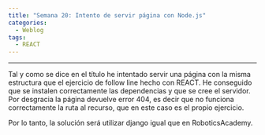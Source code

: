 ```yaml
---
title: "Semana 20: Intento de servir página con Node.js"
categories:
  - Weblog
tags:
  - REACT
---
```


---
Tal y como se dice en el título he intentado servir una página con la misma estructura que el ejercicio de follow line hecho con REACT. He conseguido que se instalen correctamente las dependencias y que se cree el servidor. Por desgracia la página devuelve error 404, es decir que no funciona correctamente la ruta al recurso, que en este caso es el propio ejercicio.

Por lo tanto, la solución será utilizar django igual que en RoboticsAcademy.